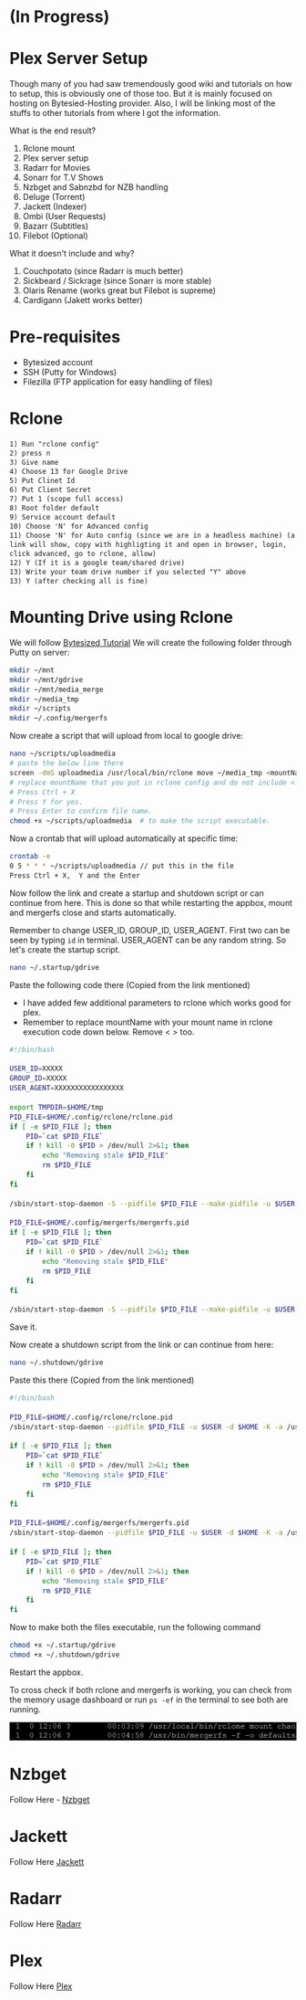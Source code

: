 # (In Progress)
# Plex Server Setup 

Though many of you had saw tremendously good wiki and tutorials on how to setup, this is obviously one of those too. But it is mainly focused on hosting on Bytesied-Hosting provider. Also, I will be linking most of the stuffs to other tutorials from where I got the information. 

What is the end result?
  1. Rclone mount
  2. Plex server setup
  3. Radarr for Movies
  4. Sonarr for T.V Shows
  5. Nzbget and Sabnzbd for NZB handling 
  6. Deluge (Torrent)
  7. Jackett (Indexer)
  8. Ombi (User Requests)
  9. Bazarr (Subtitles)
  10. Filebot (Optional)

What it doesn't include and why?
  1. Couchpotato (since Radarr is much better)
  2. Sickbeard / Sickrage (since Sonarr is more stable)
  3. Olaris Rename (works great but Filebot is supreme)
  4. Cardigann (Jakett works better)

# Pre-requisites
  - Bytesized account
  - SSH (Putty for Windows)
  - Filezilla (FTP application for easy handling of files)

# Rclone

	1) Run "rclone config"
	2) press n
	3) Give name
	4) Choose 13 for Google Drive
	5) Put Clinet Id
	6) Put Client Secret
	7) Put 1 (scope full access)
	8) Root folder default
	9) Service account default
	10) Choose 'N' for Advanced config
	11) Choose 'N' for Auto config (since we are in a headless machine) (a link will show, copy with highligting it and open in browser, login, click advanced, go to rclone, allow)
	12) Y (If it is a google team/shared drive)
	13) Write your team drive number if you selected "Y" above
	13) Y (after checking all is fine)

# Mounting Drive using Rclone

We will follow [Bytesized Tutorial](https://bytesized-hosting.com/pages/setting-up-rclone-mergerfs-and-crontab-for-automated-cloud-storage)
We will create the following folder through Putty on server:
```sh
mkdir ~/mnt
mkdir ~/mnt/gdrive
mkdir ~/mnt/media_merge
mkdir ~/media_tmp
mkdir ~/scripts
mkdir ~/.config/mergerfs
```
Now create a script that will upload from local to google drive:
```sh
nano ~/scripts/uploadmedia
# paste the below line there
screen -dmS uploadmedia /usr/local/bin/rclone move ~/media_tmp <mountName>: --delete-empty-src-dirs -v --stats 5s 
# replace mountName that you put in rclone config and do not include < >
# Press Ctrl + X
# Press Y for yes.
# Press Enter to confirm file name.
chmod +x ~/scripts/uploadmedia  # to make the script executable.
```
Now a crontab that will upload automatically at specific time:
```sh
crontab -e
0 5 * * * ~/scripts/uploadmedia // put this in the file
Press Ctrl + X,  Y and the Enter
```
Now follow the link and create a startup and shutdown script or can continue from here. This is done so that while restarting the appbox, mount and mergerfs close and starts automatically.

Remember to change USER_ID, GROUP_ID, USER_AGENT. First two can be seen by typing ```id``` in terminal. USER_AGENT can be any random string. So let's create the startup script.

```sh
nano ~/.startup/gdrive
```
Paste the following code there (Copied from the link mentioned)

- I have added few additional parameters to rclone which works good for plex.
- Remember to replace mountName with your mount name in rclone execution code down below. Remove < > too.

```sh
#!/bin/bash

USER_ID=XXXXX
GROUP_ID=XXXXX
USER_AGENT=XXXXXXXXXXXXXXXXX

export TMPDIR=$HOME/tmp
PID_FILE=$HOME/.config/rclone/rclone.pid
if [ -e $PID_FILE ]; then
    PID=`cat $PID_FILE`
    if ! kill -0 $PID > /dev/null 2>&1; then
        echo "Removing stale $PID_FILE"
        rm $PID_FILE
    fi
fi

/sbin/start-stop-daemon -S --pidfile $PID_FILE --make-pidfile -u $USER -d $HOME -b -a /usr/local/bin/rclone -- mount <mountName>: ~/mnt/gdrive --allow-other --user-agent="$USER_AGENT" --timeout 1h --dir-cache-time 72h  --poll-interval 15s --vfs-read-chunk-size 16M --uid $USER_ID --gid $GROUP_ID --vfs-cache-mode writes

PID_FILE=$HOME/.config/mergerfs/mergerfs.pid
if [ -e $PID_FILE ]; then
    PID=`cat $PID_FILE`
    if ! kill -0 $PID > /dev/null 2>&1; then
        echo "Removing stale $PID_FILE"
        rm $PID_FILE
    fi
fi

/sbin/start-stop-daemon -S --pidfile $PID_FILE --make-pidfile -u $USER -d $HOME -b -a /usr/bin/mergerfs -- -f -o defaults,sync_read,auto_cache,use_ino,allow_other,func.getattr=newest,category.action=all,category.create=ff $HOME/media_tmp:$HOME/mnt/gdrive $HOME/mnt/media_merge
```

Save it.

Now create a shutdown script from the link or can continue from here:

```sh
nano ~/.shutdown/gdrive
```
Paste this there (Copied from the link mentioned)
```sh
#!/bin/bash

PID_FILE=$HOME/.config/rclone/rclone.pid
/sbin/start-stop-daemon --pidfile $PID_FILE -u $USER -d $HOME -K -a /usr/local/bin/rclone

if [ -e $PID_FILE ]; then
    PID=`cat $PID_FILE`
    if ! kill -0 $PID > /dev/null 2>&1; then
        echo "Removing stale $PID_FILE"
        rm $PID_FILE
    fi
fi

PID_FILE=$HOME/.config/mergerfs/mergerfs.pid
/sbin/start-stop-daemon --pidfile $PID_FILE -u $USER -d $HOME -K -a /usr/bin/mergerfs

if [ -e $PID_FILE ]; then
    PID=`cat $PID_FILE`
    if ! kill -0 $PID > /dev/null 2>&1; then
        echo "Removing stale $PID_FILE"
        rm $PID_FILE
    fi
fi
```
Now to make both the files executable, run the following command
```sh
chmod +x ~/.startup/gdrive
chmod +x ~/.shutdown/gdrive
```
Restart the appbox.

To cross check if both rclone and mergerfs is working, you can check from the memory usage dashboard or run ```ps -ef``` in the terminal to see both are running. 

![GitHub Logo](./images/mergerfs.jpg)


# Nzbget

Follow Here - [Nzbget](https://github.com/pranscript/plex_bytesized/tree/master/nzbget)

# Jackett

Follow Here [Jackett](https://github.com/pranscript/plex_bytesized/tree/master/jackett)

# Radarr

Follow Here [Radarr](https://github.com/pranscript/plex_bytesized/tree/master/radarr)

# Plex

Follow Here [Plex](https://github.com/pranscript/plex_bytesized/tree/master/plex)